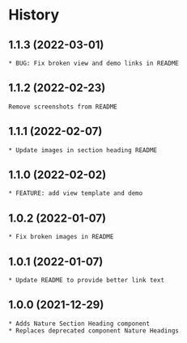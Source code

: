# History

## 1.1.3 (2022-03-01)
    * BUG: Fix broken view and demo links in README

## 1.1.2 (2022-02-23)
    Remove screenshots from README

## 1.1.1 (2022-02-07)
    * Update images in section heading README
## 1.1.0 (2022-02-02)
    * FEATURE: add view template and demo

## 1.0.2 (2022-01-07)
    * Fix broken images in README

## 1.0.1 (2022-01-07)
    * Update README to provide better link text

## 1.0.0 (2021-12-29)
    * Adds Nature Section Heading component
    * Replaces deprecated component Nature Headings
